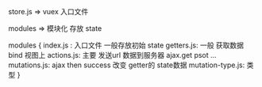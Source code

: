store.js => vuex 入口文件

modules => 模块化 存放 state

modules {
  index.js : 入口文件  一般存放初始 state
  getters.js: 一般 获取数据 bind 视图上
  actions.js: 主要 发送url 数据到服务器 ajax.get psot ...
  mutations.js: ajax  then success 改变 getter的 state数据 
  mutation-type.js: 类型
}
